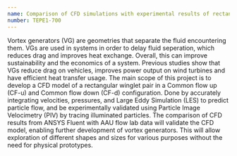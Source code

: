 ```yaml
---
name: Comparison of CFD simulations with experimental results of rectangular winglet vortex generators
number: TEPE1-700
---
```

Vortex generators (VG) are geometries that separate the fluid encountering them. VGs are used in systems in order to delay fluid seperation, which reduces drag and improves heat exchange. Overall, this can improve sustainability and the economics of a system. Previous studies show that VGs reduce drag on vehicles, improves power output on wind turbines and have efficient heat transfer usage.
The main scope of this project is to develop a CFD model of a rectangular winglet pair in a Common flow up (CF-u) and Common flow down (CF-d) configuration. Done by accurately integrating velocities, pressures, and Large Eddy Simulation (LES) to predict particle flow, and be experimentally validated using Particle Image Velocimetry (PIV) by tracing illuminated particles. 
The comparison of CFD results from ANSYS Fluent with AAU flow lab data will validate the CFD model, enabling further development of vortex generators. This will allow exploration of different shapes and sizes for various purposes without the need for physical prototypes.
